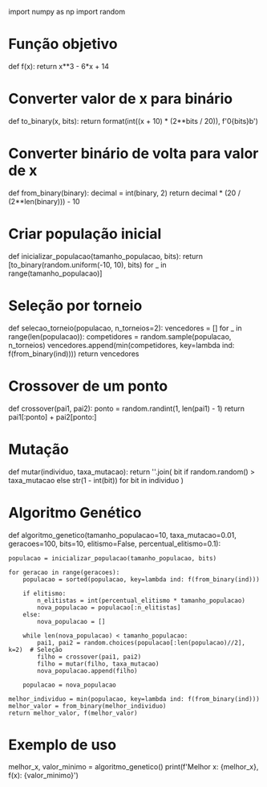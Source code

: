 import numpy as np
import random

# Função objetivo
def f(x):
    return x**3 - 6*x + 14

# Converter valor de x para binário
def to_binary(x, bits):
    return format(int((x + 10) * (2**bits / 20)), f'0{bits}b')

# Converter binário de volta para valor de x
def from_binary(binary):
    decimal = int(binary, 2)
    return decimal * (20 / (2**len(binary))) - 10

# Criar população inicial
def inicializar_populacao(tamanho_populacao, bits):
    return [to_binary(random.uniform(-10, 10), bits) for _ in range(tamanho_populacao)]

# Seleção por torneio
def selecao_torneio(populacao, n_torneios=2):
    vencedores = []
    for _ in range(len(populacao)):
        competidores = random.sample(populacao, n_torneios)
        vencedores.append(min(competidores, key=lambda ind: f(from_binary(ind))))
    return vencedores

# Crossover de um ponto
def crossover(pai1, pai2):
    ponto = random.randint(1, len(pai1) - 1)
    return pai1[:ponto] + pai2[ponto:]

# Mutação
def mutar(individuo, taxa_mutacao):
    return ''.join(
        bit if random.random() > taxa_mutacao else str(1 - int(bit))
        for bit in individuo
    )

# Algoritmo Genético
def algoritmo_genetico(tamanho_populacao=10, taxa_mutacao=0.01, geracoes=100, bits=10,
                       elitismo=False, percentual_elitismo=0.1):
    
    populacao = inicializar_populacao(tamanho_populacao, bits)
    
    for geracao in range(geracoes):
        populacao = sorted(populacao, key=lambda ind: f(from_binary(ind)))
        
        if elitismo:
            n_elitistas = int(percentual_elitismo * tamanho_populacao)
            nova_populacao = populacao[:n_elitistas]
        else:
            nova_populacao = []

        while len(nova_populacao) < tamanho_populacao:
            pai1, pai2 = random.choices(populacao[:len(populacao)//2], k=2)  # Seleção
            filho = crossover(pai1, pai2)
            filho = mutar(filho, taxa_mutacao)
            nova_populacao.append(filho)

        populacao = nova_populacao

    melhor_individuo = min(populacao, key=lambda ind: f(from_binary(ind)))
    melhor_valor = from_binary(melhor_individuo)
    return melhor_valor, f(melhor_valor)

# Exemplo de uso
melhor_x, valor_minimo = algoritmo_genetico()
print(f'Melhor x: {melhor_x}, f(x): {valor_minimo}')
